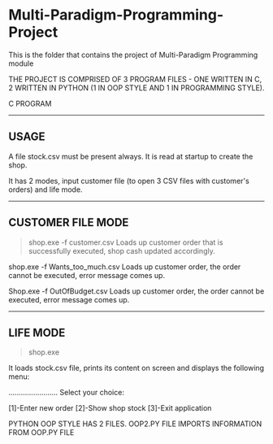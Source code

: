 # Multi-Paradigm-Programming-Project
This is the folder that contains the project of Multi-Paradigm Programming module

THE PROJECT IS COMPRISED OF 3 PROGRAM FILES - ONE WRITTEN IN C, 2 WRITTEN IN PYTHON (1 IN OOP STYLE AND 1 IN PROGRAMMING STYLE). 

C PROGRAM 

---------------
USAGE
---------------
A file stock.csv must be present always. It is read at startup to create the shop.

It has 2 modes, input customer file (to open 3 CSV files with customer's orders) and life mode.


-------------------------------
CUSTOMER FILE MODE
-------------------------------

> shop.exe -f customer.csv
Loads up customer order that is successfully executed, shop cash updated accordingly.

shop.exe -f Wants_too_much.csv
Loads up customer order, the order cannot be executed, error message comes up.

Shop.exe -f OutOfBudget.csv
Loads up customer order, the order cannot be executed, error message comes up.

-----------------
LIFE MODE
-----------------

> shop.exe

It loads stock.csv file, prints its content on screen and displays the following menu:

........................
Select your choice:

[1]-Enter new order
[2]-Show shop stock
[3]-Exit application

PYTHON OOP STYLE
HAS 2 FILES. OOP2.PY FILE IMPORTS INFORMATION FROM OOP.PY FILE
